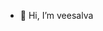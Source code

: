 - 👋 Hi, I’m veesalva

<!---
veesalva/veesalva is a ✨ special ✨ repository because its `README.md` (this file) appears on your GitHub profile.
You can click the Preview link to take a look at your changes.
--->
